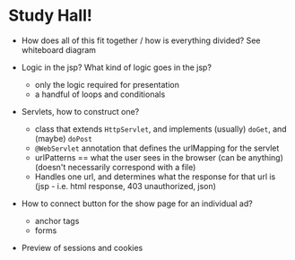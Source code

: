 # Study Hall!

- How does all of this fit together / how is everything divided? See whiteboard diagram

- Logic in the jsp? What kind of logic goes in the jsp?

    - only the logic required for presentation
    - a handful of loops and conditionals

- Servlets, how to construct one?

    - class that extends `HttpServlet`, and implements (usually) `doGet`, and (maybe) `doPost`
    - `@WebServlet` annotation that defines the urlMapping for the servlet
    - urlPatterns == what the user sees in the browser (can be anything) (doesn't necessarily correspond with a file)
    - Handles one url, and determines what the response for that url is (jsp - i.e. html response, 403 unauthorized, json)

- How to connect button for the show page for an individual ad?

    - anchor tags
    - forms

- Preview of sessions and cookies

